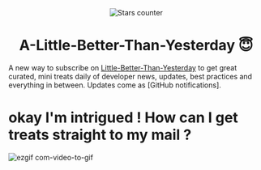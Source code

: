<div align="center"><img src="https://user-images.githubusercontent.com/1473072/33020417-45869a00-ce0f-11e7-9faa-368445d463f7.gif" alt="Stars counter"/></div>
<h1 align="center">A-Little-Better-Than-Yesterday 😇 </h1>

A new way to subscribe on [Little-Better-Than-Yesterday](https://github.com/makaravind/LBTY) to get great curated, mini treats daily of developer news, updates, best practices and everything in between. Updates come as [GitHub notifications].

# okay I'm intrigued ! How can I get treats straight to my mail ?
![ezgif com-video-to-gif](https://user-images.githubusercontent.com/13570866/39958276-8454df70-561e-11e8-8e8a-57aad6dd71dc.gif)
